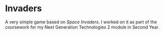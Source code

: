 # Invaders
A very simple game based on _Space Invaders_. I worked on it as part of the coursework for my Next Generation Technologies 2 module in Second Year.
